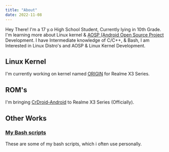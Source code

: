 ```yaml
---
title: "About"
date: 2022-11-08
---
```

Hey There! I'm a 17 y.o High School Student, Currently lying in 10th Grade. I'm learning more about Linux kernel & [AOSP (Android Open Source Project](https://source.android.com/) Development. I have Intermediate knowledge of C/C++, & Bash, I am Interested in Linux Distro's and AOSP & Linux Kernel Development.

## Linux Kernel

I'm currently working on kernel named [ORIGIN](https://github.com/Patriot-06/android_kernel_realme_x3) for Realme X3 Series.

## ROM's

I'm bringing [CrDroid-Android](https://github.com/crdroidandroid) to Realme X3 Series (Officially).

## Other Works

### [My Bash scripts](https://github.com/Patriot-06/Scripts)
These are some of my bash scripts, which i often use personally.